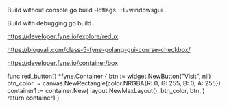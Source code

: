 

Build without console
  go build -ldflags -H=windowsgui .

Build with debugging
  go build .



https://developer.fyne.io/explore/redux


https://blogvali.com/class-5-fyne-golang-gui-course-checkbox/

https://developer.fyne.io/container/box







func red_button() *fyne.Container { 
    btn := widget.NewButton("Visit", nil)
    btn_color := canvas.NewRectangle(color.NRGBA{R: 0, G: 255, B: 0, A: 255})
    container1 := container.New(
        layout.NewMaxLayout(),
        btn_color,
        btn,
    )
    return container1
}